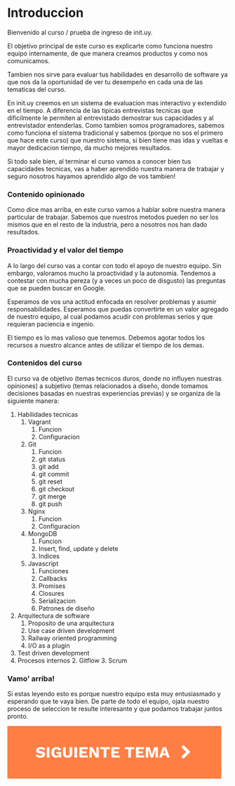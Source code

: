 # Introduccion

Bienvenido al curso / prueba de ingreso de init.uy.

El objetivo principal de este curso es explicarte como funciona nuestro equipo internamente, de que manera creamos productos y como nos comunicamos.

Tambien nos sirve para evaluar tus habilidades en desarrollo de software ya que nos da la oportunidad de ver tu desempeño en cada una de las tematicas del curso.

En init.uy creemos en un sistema de evaluacion mas interactivo y extendido en el tiempo. A diferencia de las tipicas entrevistas tecnicas que dificilmente le permiten al entrevistado demostrar sus capacidades y al entrevistador entenderlas. Como tambien somos programadores, sabemos como funciona el sistema tradicional y sabemos (porque no sos el primero que hace este curso) que nuestro sistema, si bien tiene mas idas y vueltas e mayor dedicacion tiempo, da mucho mejores resultados.

Si todo sale bien, al terminar el curso vamos a conocer bien tus capacidades tecnicas, vas a haber aprendido nuestra manera de trabajar y seguro nosotros hayamos aprendido algo de vos tambien!

### Contenido opinionado

Como dice mas arriba, en este curso vamos a hablar sobre nuestra manera particular de trabajar. Sabemos que nuestros metodos pueden no ser los mismos que en el resto de la industria, pero a nosotros nos han dado resultados.

### Proactividad y el valor del tiempo

A lo largo del curso vas a contar con todo el apoyo de nuestro equipo. Sin embargo, valoramos mucho la proactividad y la autonomia. Tendemos a contestar con mucha pereza (y a veces un poco de disgusto) las preguntas que se pueden buscar en Google.

Esperamos de vos una actitud enfocada en resolver problemas y asumir responsabilidades. Esperamos que puedas convertirte en un valor agregado de nuestro equipo, al cual podamos acudir con problemas serios y que requieran paciencia e ingenio.

El tiempo es lo mas valioso que tenemos. Debemos agotar todos los recursos a nuestro alcance antes de utilizar el tiempo de los demas.

### Contenidos del curso

El curso va de objetivo (temas tecnicos duros, donde no influyen nuestras opiniones) a subjetivo (temas relacionados a diseño, donde tomamos decisiones basadas en nuestras experiencias previas) y se organiza de la siguiente manera:

1. Habilidades tecnicas
    1. Vagrant
        1. Funcion
        2. Configuracion
    2. Git
        1. Funcion
        2. git status
        3. git add
        4. git commit
        7. git reset
        8. git checkout
        9. git merge
        5. git push
    3. Nginx
        1. Funcion
        2. Configuracion
    4. MongoDB
        1. Funcion
        2. Insert, find, update y delete
        3. Indices
    3. Javascript
        1. Funciones
        2. Callbacks
        3. Promises
        4. Closures
        5. Serializacion
        6. Patrones de diseño
2. Arquitectura de software
    1. Proposito de una arquitectura
    2. Use case driven development
    3. Railway oriented programming
    4. I/O as a plugin
3. Test driven development
4. Procesos internos
    2. Gitflow
    3. Scrum

### Vamo' arriba!

Si estas leyendo esto es porque nuestro equipo esta muy entusiasmado y esperando que te vaya bien. De parte de todo el equipo, ojala nuestro proceso de seleccion te resulte interesante y que podamos trabajar juntos pronto.

[![Siguiente](./next.svg)](./vagrant/)
